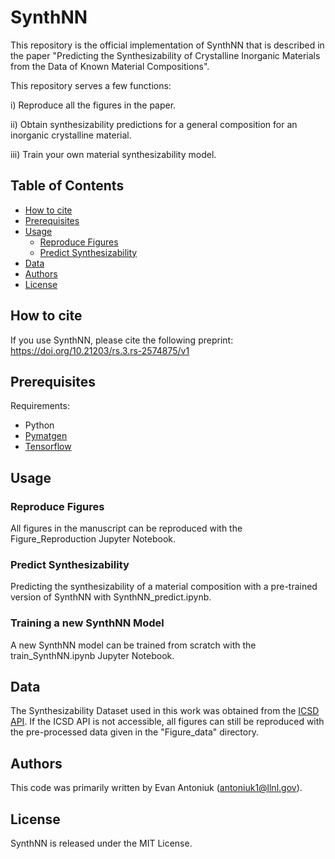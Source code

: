 # SynthNN
This repository is the official implementation of SynthNN that is described in the paper "Predicting the Synthesizability of Crystalline Inorganic Materials from the Data of Known Material Compositions".

This repository serves a few functions:

  i) Reproduce all the figures in the paper.
  
  ii) Obtain synthesizability predictions for a general composition for an inorganic crystalline material.
  
  iii) Train your own material synthesizability model.
 
 
## Table of Contents
- [How to cite](#how-to-cite)
- [Prerequisites](#prerequisites)
- [Usage](#usage)
  - [Reproduce Figures](#reproduce-figures)
  - [Predict Synthesizability](#predict-synthesizability)
- [Data](#data)
- [Authors](#authors)
- [License](#license)

## How to cite
If you use SynthNN, please cite the following preprint:
https://doi.org/10.21203/rs.3.rs-2574875/v1

## Prerequisites
Requirements:
- Python
- [Pymatgen](https://pymatgen.org/installation.html)
- [Tensorflow](https://www.tensorflow.org/install)

## Usage
### Reproduce Figures
All figures in the manuscript can be reproduced with the Figure_Reproduction Jupyter Notebook. 

### Predict Synthesizability
Predicting the synthesizability of a material composition with a pre-trained version of SynthNN with SynthNN_predict.ipynb.

### Training a new SynthNN Model
A new SynthNN model can be trained from scratch with the train_SynthNN.ipynb Jupyter Notebook.

## Data
The Synthesizability Dataset used in this work was obtained from the [ICSD API](https://icsd.products.fiz-karlsruhe.de/en/products/icsd-products#icsd+api+service). If the ICSD API is not accessible, all figures can still be reproduced with the pre-processed data given in the "Figure_data" directory.

## Authors
This code was primarily written by Evan Antoniuk (antoniuk1@llnl.gov).

## License
SynthNN is released under the MIT License.
